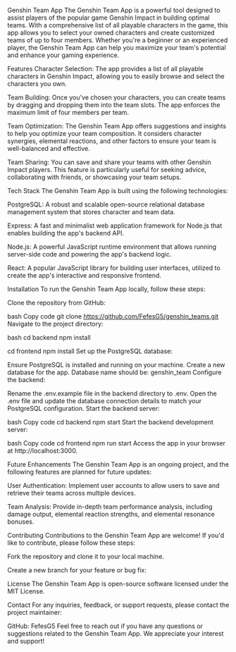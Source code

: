 Genshin Team App
The Genshin Team App is a powerful tool designed to assist players of the popular game Genshin Impact in building optimal teams. With a comprehensive list of all playable characters in the game, this app allows you to select your owned characters and create customized teams of up to four members. Whether you're a beginner or an experienced player, the Genshin Team App can help you maximize your team's potential and enhance your gaming experience.

Features
Character Selection: The app provides a list of all playable characters in Genshin Impact, allowing you to easily browse and select the characters you own.

Team Building: Once you've chosen your characters, you can create teams by dragging and dropping them into the team slots. The app enforces the maximum limit of four members per team.

Team Optimization: The Genshin Team App offers suggestions and insights to help you optimize your team composition. It considers character synergies, elemental reactions, and other factors to ensure your team is well-balanced and effective.

Team Sharing: You can save and share your teams with other Genshin Impact players. This feature is particularly useful for seeking advice, collaborating with friends, or showcasing your team setups.

Tech Stack
The Genshin Team App is built using the following technologies:

PostgreSQL: A robust and scalable open-source relational database management system that stores character and team data.

Express: A fast and minimalist web application framework for Node.js that enables building the app's backend API.

Node.js: A powerful JavaScript runtime environment that allows running server-side code and powering the app's backend logic.

React: A popular JavaScript library for building user interfaces, utilized to create the app's interactive and responsive frontend.

Installation
To run the Genshin Team App locally, follow these steps:

Clone the repository from GitHub:

bash
Copy code
git clone https://github.com/FefesG5/genshin_teams.git
Navigate to the project directory:

bash
cd backend
npm install

cd frontend
npm install
Set up the PostgreSQL database:

Ensure PostgreSQL is installed and running on your machine.
Create a new database for the app.
Database name should be: genshin_team
Configure the backend:

Rename the .env.example file in the backend directory to .env.
Open the .env file and update the database connection details to match your PostgreSQL configuration.
Start the backend server:

bash
Copy code
cd backend
npm start
Start the backend development server:

bash
Copy code
cd frontend
npm run start
Access the app in your browser at http://localhost:3000.

Future Enhancements
The Genshin Team App is an ongoing project, and the following features are planned for future updates:

User Authentication: Implement user accounts to allow users to save and retrieve their teams across multiple devices.

Team Analysis: Provide in-depth team performance analysis, including damage output, elemental reaction strengths, and elemental resonance bonuses.

Contributing
Contributions to the Genshin Team App are welcome! If you'd like to contribute, please follow these steps:

Fork the repository and clone it to your local machine.

Create a new branch for your feature or bug fix:

License
The Genshin Team App is open-source software licensed under the MIT License.

Contact
For any inquiries, feedback, or support requests, please contact the project maintainer:

GitHub: FefesG5
Feel free to reach out if you have any questions or suggestions related to the Genshin Team App. We appreciate your interest and support!
